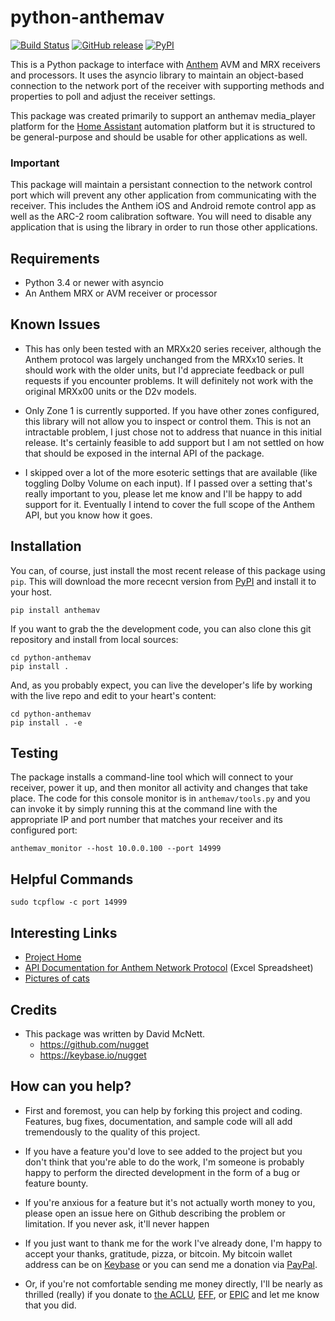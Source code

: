# python-anthemav

[![Build Status](https://travis-ci.org/nugget/python-anthemav.svg?branch=master)](https://travis-ci.org/nugget/python-anthemav)
[![GitHub release](https://img.shields.io/github/release/nugget/python-anthemav.svg)](https://github.com/nugget/python-anthemav/releases)
[![PyPI](https://img.shields.io/pypi/v/anthemav.svg)](https://pypi.python.org/pypi/anthemav)

This is a Python package to interface with [Anthem](http://www.anthemav.com)
AVM and MRX receivers and processors.  It uses the asyncio library to maintain
an object-based connection to the network port of the receiver with supporting
methods and properties to poll and adjust the receiver settings.

This package was created primarily to support an anthemav media_player platform
for the [Home Assistant](https://home-assistant.io/) automation platform but it
is structured to be general-purpose and should be usable for other applications
as well.

### Important
This package will maintain a persistant connection to the network control port
which will prevent any other application from communicating with the receiver.
This includes the Anthem iOS and Android remote control app as well as the 
ARC-2 room calibration software.  You will need to disable any application that
is using the library in order to run those other applications.

## Requirements

- Python 3.4 or newer with asyncio
- An Anthem MRX or AVM receiver or processor

## Known Issues

- This has only been tested with an MRXx20 series receiver, although the Anthem
  protocol was largely unchanged from the MRXx10 series.  It should work with
  the older units, but I'd appreciate feedback or pull requests if you
  encounter problems.  It will definitely not work with the original MRXx00
  units or the D2v models.  

- Only Zone 1 is currently supported.  If you have other zones configured, this
  library will not allow you to inspect or control them.  This is not an
  intractable problem, I just chose not to address that nuance in this initial
  release.  It's certainly feasible to add support but I am not settled on how
  that should be exposed in the internal API of the package.

- I skipped over a lot of the more esoteric settings that are available (like
  toggling Dolby Volume on each input).  If I passed over a setting that's
  really important to you, please let me know and I'll be happy to add support
  for it.  Eventually I intend to cover the full scope of the Anthem API, but
  you know how it goes.

## Installation

You can, of course, just install the most recent release of this package using
`pip`.  This will download the more rececnt version from [PyPI] and install it
to your host.

[PyPI]: https://pypi.python.org/pypi/anthemav

    pip install anthemav

If you want to grab the the development code, you can also clone this git
repository and install from local sources:

	cd python-anthemav
    pip install .

And, as you probably expect, you can live the developer's life by working with
the live repo and edit to your heart's content:

    cd python-anthemav
	pip install . -e

## Testing

The package installs a command-line tool which will connect to your receiver,
power it up, and then monitor all activity and changes that take place.  The
code for this console monitor is in `anthemav/tools.py` and you can invoke it
by simply running this at the command line with the appropriate IP and port
number that matches your receiver and its configured port:

    anthemav_monitor --host 10.0.0.100 --port 14999

## Helpful Commands

    sudo tcpflow -c port 14999


## Interesting Links

- [Project Home](https://github.com/nugget/python-anthemav)
- [API Documentation for Anthem Network
  Protocol](http://www.anthemav.com/downloads/MRX-x20-AVM-60-IP-RS-232.xls)
  (Excel Spreadsheet)
- [Pictures of cats](http://imgur.com/r/cats)

## Credits

- This package was written by David McNett.
  - https://github.com/nugget
  - https://keybase.io/nugget

## How can you help?

- First and foremost, you can help by forking this project and coding.  Features,
  bug fixes, documentation, and sample code will all add tremendously to the
  quality of this project.

- If you have a feature you'd love to see added to the project but you don't
  think that you're able to do the work, I'm someone is probably happy to
  perform the directed development in the form of a bug or feature bounty.

- If you're anxious for a feature but it's not actually worth money to you,
  please open an issue here on Github describing the problem or limitation.  If
  you never ask, it'll never happen

- If you just want to thank me for the work I've already done, I'm happy to
  accept your thanks, gratitude, pizza, or bitcoin.  My bitcoin wallet address
  can be on [Keybase](https://keybase.io/nugget) or you can send me a donation
  via [PayPal](https://www.paypal.me/macnugget).
  
- Or, if you're not comfortable sending me money directly, I'll be nearly as
  thrilled (really) if you donate to [the
  ACLU](https://action.aclu.org/donate-aclu),
  [EFF](https://supporters.eff.org/donate/), or [EPIC](https://epic.org) and
  let me know that you did.
